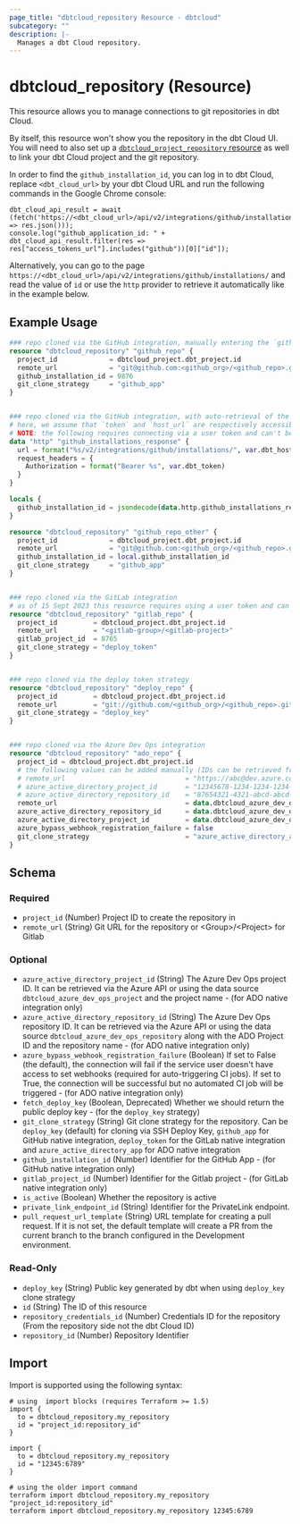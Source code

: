 ```yaml
---
page_title: "dbtcloud_repository Resource - dbtcloud"
subcategory: ""
description: |-
  Manages a dbt Cloud repository.
---
```


# dbtcloud_repository (Resource)

This resource allows you to manage connections to git repositories in dbt Cloud.

By itself, this resource won't show you the repository in the dbt Cloud UI. 
You will need to also set up a [`dbtcloud_project_repository` resource](https://registry.terraform.io/providers/dbt-labs/dbtcloud/latest/docs/resources/project_repository) as well to link your dbt Cloud project and the git repository.

In order to find the `github_installation_id`, you can log in to dbt Cloud, replace `<dbt_cloud_url>` by your dbt Cloud
URL and run the following commands in the Google Chrome console:

```console
dbt_cloud_api_result = await (fetch('https://<dbt_cloud_url>/api/v2/integrations/github/installations/').then(res => res.json()));
console.log("github_application_id: " + dbt_cloud_api_result.filter(res => res["access_tokens_url"].includes("github"))[0]["id"]);
```

Alternatively, you can go to the page `https://<dbt_cloud_url>/api/v2/integrations/github/installations/` and read the
value of `id`  or use the `http` provider to retrieve it automatically like in the example below.

## Example Usage

```terraform
### repo cloned via the GitHub integration, manually entering the `github_installation_id`
resource "dbtcloud_repository" "github_repo" {
  project_id             = dbtcloud_project.dbt_project.id
  remote_url             = "git@github.com:<github_org>/<github_repo>.git"
  github_installation_id = 9876
  git_clone_strategy     = "github_app"
}


### repo cloned via the GitHub integration, with auto-retrieval of the `github_installation_id`
# here, we assume that `token` and `host_url` are respectively accessible via `var.dbt_token` and `var.dbt_host_url`
# NOTE: the following requires connecting via a user token and can't be retrieved with a service token
data "http" "github_installations_response" {
  url = format("%s/v2/integrations/github/installations/", var.dbt_host_url)
  request_headers = {
    Authorization = format("Bearer %s", var.dbt_token)
  }
}

locals {
  github_installation_id = jsondecode(data.http.github_installations_response.response_body)[0].id
}

resource "dbtcloud_repository" "github_repo_other" {
  project_id             = dbtcloud_project.dbt_project.id
  remote_url             = "git@github.com:<github_org>/<github_repo>.git"
  github_installation_id = local.github_installation_id
  git_clone_strategy     = "github_app"
}


### repo cloned via the GitLab integration
# as of 15 Sept 2023 this resource requires using a user token and can't be set with a service token - CC-791
resource "dbtcloud_repository" "gitlab_repo" {
  project_id         = dbtcloud_project.dbt_project.id
  remote_url         = "<gitlab-group>/<gitlab-project>"
  gitlab_project_id  = 8765
  git_clone_strategy = "deploy_token"
}


### repo cloned via the deploy token strategy
resource "dbtcloud_repository" "deploy_repo" {
  project_id         = dbtcloud_project.dbt_project.id
  remote_url         = "git://github.com/<github_org>/<github_repo>.git"
  git_clone_strategy = "deploy_key"
}


### repo cloned via the Azure Dev Ops integration
resource "dbtcloud_repository" "ado_repo" {
  project_id = dbtcloud_project.dbt_project.id
  # the following values can be added manually (IDs can be retrieved from the ADO API) or via data sources
  # remote_url                              = "https://abc@dev.azure.com/abc/def/_git/my_repo"
  # azure_active_directory_project_id       = "12345678-1234-1234-1234-1234567890ab"
  # azure_active_directory_repository_id    = "87654321-4321-abcd-abcd-464327678642"
  remote_url                                = data.dbtcloud_azure_dev_ops_repository.my_devops_repo.remote_url
  azure_active_directory_repository_id      = data.dbtcloud_azure_dev_ops_repository.my_devops_repo.id
  azure_active_directory_project_id         = data.dbtcloud_azure_dev_ops_project.my_devops_project.id
  azure_bypass_webhook_registration_failure = false
  git_clone_strategy                        = "azure_active_directory_app"
}
```

<!-- schema generated by tfplugindocs -->
## Schema

### Required

- `project_id` (Number) Project ID to create the repository in
- `remote_url` (String) Git URL for the repository or \<Group>/\<Project> for Gitlab

### Optional

- `azure_active_directory_project_id` (String) The Azure Dev Ops project ID. It can be retrieved via the Azure API or using the data source `dbtcloud_azure_dev_ops_project` and the project name - (for ADO native integration only)
- `azure_active_directory_repository_id` (String) The Azure Dev Ops repository ID. It can be retrieved via the Azure API or using the data source `dbtcloud_azure_dev_ops_repository` along with the ADO Project ID and the repository name - (for ADO native integration only)
- `azure_bypass_webhook_registration_failure` (Boolean) If set to False (the default), the connection will fail if the service user doesn't have access to set webhooks (required for auto-triggering CI jobs). If set to True, the connection will be successful but no automated CI job will be triggered - (for ADO native integration only)
- `fetch_deploy_key` (Boolean, Deprecated) Whether we should return the public deploy key - (for the `deploy_key` strategy)
- `git_clone_strategy` (String) Git clone strategy for the repository. Can be `deploy_key` (default) for cloning via SSH Deploy Key, `github_app` for GitHub native integration, `deploy_token` for the GitLab native integration and `azure_active_directory_app` for ADO native integration
- `github_installation_id` (Number) Identifier for the GitHub App - (for GitHub native integration only)
- `gitlab_project_id` (Number) Identifier for the Gitlab project -  (for GitLab native integration only)
- `is_active` (Boolean) Whether the repository is active
- `private_link_endpoint_id` (String) Identifier for the PrivateLink endpoint.
- `pull_request_url_template` (String) URL template for creating a pull request. If it is not set, the default template will create a PR from the current branch to the branch configured in the Development environment.

### Read-Only

- `deploy_key` (String) Public key generated by dbt when using `deploy_key` clone strategy
- `id` (String) The ID of this resource
- `repository_credentials_id` (Number) Credentials ID for the repository (From the repository side not the dbt Cloud ID)
- `repository_id` (Number) Repository Identifier

## Import

Import is supported using the following syntax:

```shell
# using  import blocks (requires Terraform >= 1.5)
import {
  to = dbtcloud_repository.my_repository
  id = "project_id:repository_id"
}

import {
  to = dbtcloud_repository.my_repository
  id = "12345:6789"
}

# using the older import command
terraform import dbtcloud_repository.my_repository "project_id:repository_id"
terraform import dbtcloud_repository.my_repository 12345:6789
```
